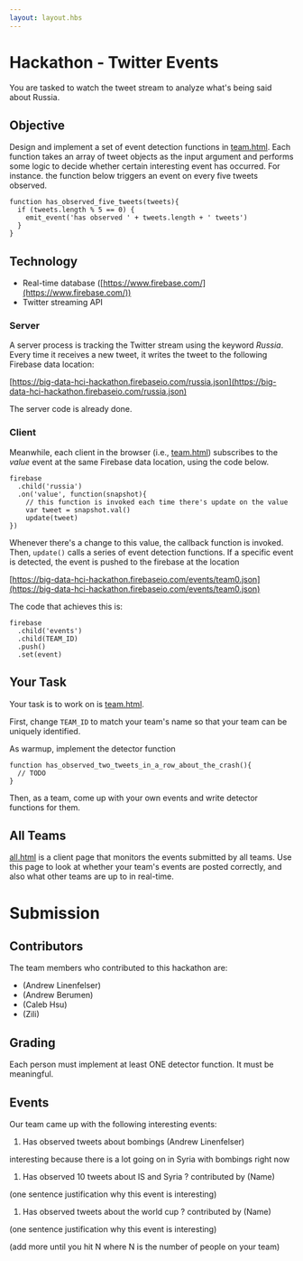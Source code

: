 ```yaml
---
layout: layout.hbs
---
```


# Hackathon - Twitter Events

You are tasked to watch the tweet stream to analyze what's being said about
Russia.

## Objective

Design and implement a set of event detection functions in [team.html](team.html).
Each function takes an array of tweet objects as the input argument and performs
some logic to decide whether certain interesting event has occurred. For instance.
the function below triggers an event on every five tweets observed.

```
function has_observed_five_tweets(tweets){
  if (tweets.length % 5 == 0) {
    emit_event('has observed ' + tweets.length + ' tweets')
  }
}
```

## Technology

* Real-time database ([https://www.firebase.com/](https://www.firebase.com/))
* Twitter streaming API

### Server
A server process is tracking the Twitter stream using the keyword _Russia_. Every
time it receives a new tweet, it writes the tweet to the following Firebase data
location:

  [https://big-data-hci-hackathon.firebaseio.com/russia.json](https://big-data-hci-hackathon.firebaseio.com/russia.json)

The server code is already done.

### Client

Meanwhile, each client in the browser (i.e., [team.html](team.html)) subscribes
to the _value_ event at the same Firebase data location, using the code below.
```
firebase
  .child('russia')
  .on('value', function(snapshot){
    // this function is invoked each time there's update on the value
    var tweet = snapshot.val()
    update(tweet)
})
```

Whenever there's a change to this value, the callback function is invoked.
Then, `update()` calls a series of event detection functions. If a specific
event is detected, the event is pushed to the firebase at the location

  [https://big-data-hci-hackathon.firebaseio.com/events/team0.json](https://big-data-hci-hackathon.firebaseio.com/events/team0.json)

The code that achieves this is:
```
firebase
  .child('events')
  .child(TEAM_ID)
  .push()
  .set(event)
```

## Your Task

Your task is to work on is [team.html](team.html).

First, change `TEAM_ID` to match your team's name so that your team can be
uniquely identified.

As warmup, implement the detector function

```
function has_observed_two_tweets_in_a_row_about_the_crash(){
  // TODO
}
```

Then, as a team, come up with your own events and write detector functions for them.

## All Teams

[all.html](all.html) is a client page that monitors the events submitted
by all teams. Use this page to look at whether your team's events are posted
correctly, and also what other teams are up to in real-time.

# Submission

## Contributors

The team members who contributed to this hackathon are:

- (Andrew Linenfelser)
- (Andrew Berumen)
- (Caleb Hsu)
- (Zili)


## Grading

Each person must implement at least ONE detector function. It must be meaningful.

## Events

Our team came up with the following interesting events:

1. Has observed tweets about bombings (Andrew Linenfelser)

  interesting because there is a lot going on in Syria with bombings right now

1. Has observed 10 tweets about IS and Syria ? contributed by (Name)

  (one sentence justification why this event is interesting)

1. Has observed tweets about the world cup ? contributed by (Name)

  (one sentence justification why this event is interesting)

(add more until you hit N where N is the number of people on your team)

